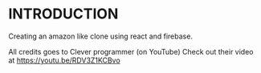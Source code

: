 # INTRODUCTION

Creating an amazon like clone using react and firebase.

All credits goes to Clever programmer (on YouTube)
Check out their video at https://youtu.be/RDV3Z1KCBvo
